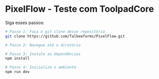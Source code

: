 # PixelFlow - Teste com ToolpadCore

Siga esses passos:

```sh
# Passo 1: Faça o git clone desse repositório
git clone https://github.com/Talkeeforms/PixelFlow.git

# Passo 2: Navegue até o diretório

# Passo 3: Instale as dependências
npm install

# Passo 4: Inicialize o ambiente
npm run dev
```
